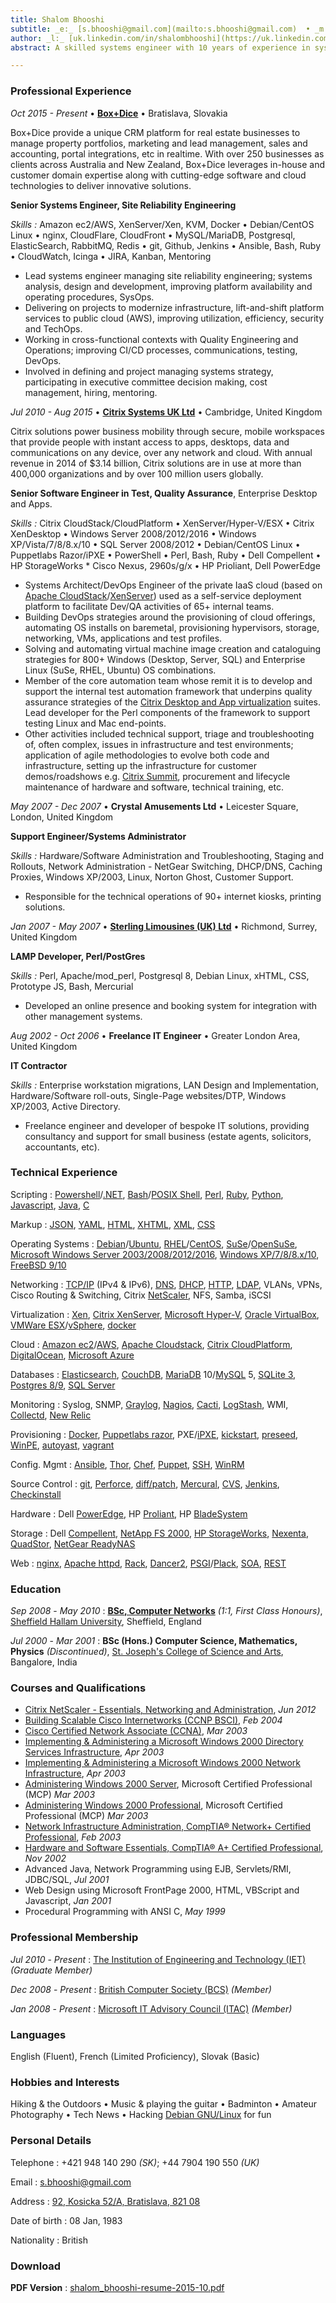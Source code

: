 ```yaml
---
title: Shalom Bhooshi
subtitle: _e:_ [s.bhooshi@gmail.com](mailto:s.bhooshi@gmail.com)  • _m:_ +421 948 140 290 • _a:_ [92, Kosicka, 52/A, Bratislava, 821 08](https://www.google.co.uk/maps?q=92,+Kosicka+52/A,+Bratislava,+82108)
author: _l:_ [uk.linkedin.com/in/shalombhooshi](https://uk.linkedin.com/in/shalombhooshi)
abstract: A skilled systems engineer with 10 years of experience in systems administration, engineering and automation in heterogeneous/multi-vendor environments. With a strong focus on cloud, virtualization and open source technology to implement cost-effective and flexible solutions. I have strong communications and personal skills and can work well in any setting. Core competencies include **Linux/Unix** • **Network & Systems Administration** • **Scripting/Programming** • **Infrastructure Automation** • **Cloud** • **Web Technologies**

---
```


###  Professional Experience

_Oct 2015 - Present_ • **[Box+Dice](https://boxdice.com.au)** • Bratislava, Slovakia

Box+Dice provide a unique CRM platform for real estate businesses to manage
property portfolios, marketing and lead management, sales and accounting, 
portal integrations, etc in realtime. With over 250 businesses as clients
across Australia and New Zealand, Box+Dice leverages in-house and customer 
domain expertise along with cutting-edge software and cloud technologies to deliver 
innovative solutions.

**Senior Systems Engineer, Site Reliability Engineering**

_Skills :_ Amazon ec2/AWS, XenServer/Xen, KVM, Docker • Debian/CentOS Linux • nginx,
        CloudFlare, CloudFront • MySQL/MariaDB, Postgresql, ElasticSearch, RabbitMQ, Redis • git,
        Github, Jenkins • Ansible, Bash, Ruby • CloudWatch, Icinga • JIRA, Kanban, Mentoring

* Lead systems engineer managing site reliability engineering; systems analysis, design and
development, improving platform availability and operating procedures, SysOps.
* Delivering on projects to modernize infrastructure, lift-and-shift platform services to public cloud
(AWS), improving utilization, efficiency, security and TechOps.
* Working in cross-functional contexts with Quality Engineering and Operations; improving CI/CD
processes, communications, testing, DevOps.
* Involved in defining and project managing systems strategy, participating in executive committee decision making, cost management, hiring, mentoring.

_Jul 2010 - Aug 2015_ • **[Citrix Systems UK Ltd](https://www.citrix.com/)** • Cambridge, United Kingdom

Citrix solutions power business mobility through secure, mobile workspaces that provide people with instant access to apps, desktops, data and communications on any device, over any network and cloud. With annual revenue in 2014 of $3.14 billion, Citrix solutions are in use at more than 400,000 organizations and by over 100 million users globally.

**Senior Software Engineer in Test, Quality Assurance**, Enterprise Desktop and Apps.

_Skills :_ Citrix CloudStack/CloudPlatform • XenServer/Hyper-V/ESX • Citrix XenDesktop • Windows Server 2008/2012/2016 • Windows XP/Vista/7/8/8.x/10 • SQL Server 2008/2012 • Debian/CentOS Linux • Puppetlabs Razor/iPXE • PowerShell • Perl, Bash, Ruby • Dell Compellent • HP StorageWorks * Cisco Nexus, 2960s/g/x • HP Prioliant, Dell PowerEdge

* Systems Architect/DevOps Engineer of the private IaaS cloud (based on [Apache
    CloudStack](ttps://cloudstack.apache.org/)/[XenServer](https://www.citrix.com/products/xenserver/))
used as a self-service deployment platform to facilitate Dev/QA activities of 65+ internal teams.
* Building DevOps strategies around the provisioning of cloud offerings, automating OS installs on
baremetal, provisioning hypervisors, storage, networking, VMs, applications and test profiles.
* Solving and automating virtual machine image creation and cataloguing strategies for 800+ Windows
(Desktop, Server, SQL) and Enterprise Linux (SuSe, RHEL, Ubuntu) OS combinations.
* Member of the core automation team whose remit it is to develop and support the internal test
automation framework that underpins quality assurance strategies of the [Citrix Desktop and App
virtualization](https://www.citrix.com/solutions/desktop-virtualization/overview.html) suites. Lead
developer for the Perl components of the framework to support testing Linux and Mac end-points.
* Other activities included technical support, triage and troubleshooting of, often complex, issues in infrastructure and test environments; application of agile methodologies to evolve both code and infrastructure, setting up the infrastructure for customer demos/roadshows e.g. [Citrix
Summit](http://www.citrixsummit.com/), procurement and lifecycle maintenance of hardware and software, technical training, etc.

_May 2007 - Dec 2007_ • **Crystal Amusements Ltd** • Leicester Square, London, United Kingdom

**Support Engineer/Systems Administrator**

_Skills :_ Hardware/Software Administration and Troubleshooting, Staging and Rollouts, Network Administration - NetGear Switching, DHCP/DNS, Caching Proxies, Windows XP/2003, Linux, Norton Ghost, Customer Support.

* Responsible for the technical operations of 90+ internet kiosks, printing solutions.

_Jan 2007 - May 2007_ • **[Sterling Limousines (UK) Ltd](http://sterlinglimousines.co.uk/)** • Richmond, Surrey, United Kingdom

**LAMP Developer, Perl/PostGres**

_Skills :_ Perl, Apache/mod_perl, Postgresql 8, Debian Linux, xHTML, CSS, Prototype JS, Bash, Mercurial

* Developed an online presence and booking system for integration with other management systems.

_Aug 2002 - Oct 2006_ • **Freelance IT Engineer** • Greater London Area, United Kingdom

**IT Contractor**

_Skills :_ Enterprise workstation migrations, LAN Design and Implementation, Hardware/Software roll-outs, Single-Page websites/DTP, Windows XP/2003, Active Directory.

* Freelance engineer and developer of bespoke IT solutions, providing consultancy and support for small business (estate agents, solicitors, accountants, etc).

### Technical Experience

Scripting
  : [Powershell](https://en.wikipedia.org/wiki/Windows_PowerShell)/[.NET](http://www.microsoft.com/net), [Bash](https://www.gnu.org/software/bash/)/[POSIX Shell](http://pubs.opengroup.org/onlinepubs/009695399/utilities/xcu_chap02.html), [Perl](https://www.perl.org/), [Ruby](https://www.ruby-lang.org/en/), [Python](https://www.python.org/), [Javascript](http://www.ecmascript.org/), [Java](https://en.wikipedia.org/wiki/Java_(programming_language)), [C](http://flash-gordon.me.uk/ansi.c.txt)

Markup
  : [JSON](http://json.org/), [YAML](http://yaml.org/), [HTML](http://www.w3.org/MarkUp/), [XHTML](http://www.w3.org/TR/xhtml1/), [XML](http://www.w3.org/XML/), [CSS](http://www.w3.org/Style/CSS/Overview.en.html)

Operating Systems
  : [Debian](http://www.debian.org/)/[Ubuntu](http://www.ubuntu.com/), [RHEL](http://www.redhat.com/en/technologies/linux-platforms/enterprise-linux)/[CentOS](https://www.centos.org/), [SuSe](https://www.suse.com/products/server/)/[OpenSuSe](https://www.opensuse.org/), [Microsoft Windows Server 2003/2008/2012/2016](http://www.microsoft.com/en-us/server-cloud/products/windows-server-2012-r2/), [Windows XP/7/8/8.x/10](http://www.microsoft.com/en-gb/windows), [FreeBSD 9/10](http://www.freebsd.org/)

Networking
  : [TCP/IP](https://en.wikipedia.org/wiki/Internet_protocol_suite) (IPv4 & IPv6), [DNS](https://en.wikipedia.org/wiki/Domain_Name_System),
[DHCP](https://en.wikipedia.org/wiki/Dynamic_Host_Configuration_Protocol), [HTTP](https://www.w3.org/Protocols/), [LDAP](https://en.wikipedia.org/wiki/Lightweight_Directory_Access_Protocol), VLANs, VPNs, Cisco Routing & Switching, Citrix [NetScaler](https://www.citrix.com/products/netscaler), NFS, Samba, iSCSI

Virtualization
  : [Xen](http://www.xenproject.org/), [Citrix XenServer](http://xenserver.org/), [Microsoft Hyper-V](http://www.microsoft.com/en-us/server-cloud/solutions/virtualization.aspx), [Oracle VirtualBox](https://www.virtualbox.org/), [VMWare ESX](https://www.vmware.com/products/esxi-and-esx/overview)/[vSphere](http://www.vmware.com/products/vsphere), [docker](https://www.docker.com/)

Cloud
  : [Amazon ec2](https://aws.amazon.com/ec2/)/[AWS](https://aws.amazon.com/), [Apache Cloudstack](http://cloudstack.apache.org/), [Citrix CloudPlatform](https://www.citrix.com/products/cloudplatform/overview.html), [DigitalOcean](https://www.digitalocean.com/), [Microsoft Azure](https://azure.microsoft.com/en-gb/overview/what-is-azure/)

Databases
  : [Elasticsearch](https://www.elastic.co/), [CouchDB](http://couchdb.apache.org/), [MariaDB](http://mariadb.org/) 10/[MySQL](http://www.mysql.com/why-mysql/) 5, [SQLite 3](http://sqlite.org/), [Postgres 8/9](http://www.postgresql.org/), [SQL Server](http://www.microsoft.com/en-gb/server-cloud/products/sql-server/)

Monitoring
  : Syslog, SNMP, [Graylog](https://www.graylog.org/), [Nagios](https://www.nagios.org/about/overview/), [Cacti](http://www.cacti.net/), [LogStash](https://www.elastic.co/products/logstash), WMI, [Collectd](https://collectd.org/), [New Relic](http://newrelic.com/)

Provisioning
  : [Docker](https://www.docker.com/), [Puppetlabs razor](https://puppetlabs.com/solutions/next-generation-provisioning), PXE/[iPXE](http://ipxe.org/), [kickstart](https://access.redhat.com/documentation/en-US/Red_Hat_Enterprise_Linux/6/html/Installation_Guide/ch-kickstart2.html#s1-kickstart2-whatis), [preseed](https://wiki.debian.org/DebianInstaller/Preseed), [WinPE](https://technet.microsoft.com/en-us/library/cc766093(v=ws.10).aspx), [autoyast](http://users.suse.com/~ug/autoyast_doc/introduction.html), [vagrant](https://www.vagrantup.com/)

Config. Mgmt
  : [Ansible](http://www.ansible.com/), [Thor](http://whatisthor.com/), [Chef](https://www.chef.io/), [Puppet](https://puppetlabs.com/puppet/puppet-enterprise), [SSH](http://www.openssh.com/), [WinRM](https://msdn.microsoft.com/en-us/library/aa384426%28v=vs.85%29.aspx?f=255&MSPPError=-2147217396)

Source Control
  : [git](https://git-scm.com/), [Perforce](http://www.perforce.com/), [diff/patch](http://jungels.net/articles/diff-patch-ten-minutes.html), [Mercural](https://mercurial.selenic.com/), [CVS](http://www.nongnu.org/cvs/), [Jenkins](https://wiki.jenkins-ci.org/display/JENKINS/Meet+Jenkins), [Checkinstall](http://asic-linux.com.mx/~izto/checkinstall/)

Hardware
  : Dell [PowerEdge](http://www.dell.com/us/business/p/poweredge-rack-servers), HP [Proliant](http://www8.hp.com/us/en/products/proliant-servers/), HP [BladeSystem](http://www8.hp.com/us/en/products/servers/bladesystem/)

Storage
  : Dell [Compellent](http://www.dell.com/us/business/p/dell-compellent), [NetApp FS 2000](http://www.netapp.com/us/products/storage-systems/), [HP StorageWorks](http://www8.hp.com/h20195/v2/GetHTML.aspx?docname=c04168365), [Nexenta](https://nexenta.com/), [QuadStor](http://www.quadstor.com/), [NetGear ReadyNAS](http://www.netgear.com/business/products/storage/readynas/readynas-rackmount.aspx)

Web
  : [nginx](http://nginx.org/en/), [Apache httpd](http://httpd.apache.org/), [Rack](http://rack.github.io/), [Dancer2](http://perldancer.org/), [PSGI](https://en.wikipedia.org/wiki/PSGI)/[Plack](http://plackperl.org/), [SOA](https://www.opengroup.org/soa/source-book/soa/soa.htm), [REST](https://www.ics.uci.edu/~fielding/pubs/dissertation/rest_arch_style.htm)

### Education

_Sep_ _2008_  -  _May_  _2010_
  : **[BSc, Computer Networks](http://www.shu.ac.uk/prospectus/course/1129/)**  _(1:1, First Class Honours)_, [Sheffield Hallam University](https://www.shu.ac.uk/), Sheffield, England

_Jul_ _2000_  -  _Mar_  _2001_ 
  : **BSc (Hons.) Computer Science, Mathematics, Physics**  _(Discontinued)_, [St. Joseph's College of Science and Arts](http://www.sjc.ac.in), Bangalore, India

### Courses and Qualifications

* [Citrix NetScaler - Essentials, Networking and Administration](http://training.citrix.com/mod/ctxcatalog/course.php?id=497), _Jun 2012_
* [Building Scalable Cisco Internetworks (CCNP BSCI)](https://www.cbtnuggets.com/it-training/cisco-642-901-ccnp-bsci), _Feb 2004_
* [Cisco Certified Network Associate (CCNA)](http://www.cisco.com/web/learning/exams/list/ccna_composite.html#~Topics), _Mar 2003_
* [Implementing & Administering a Microsoft Windows 2000 Directory Services Infrastructure](https://web.archive.org/web/20081222080658/http://www.microsoft.com/learning/en/us/exams/70-217.mspx#EHE), _Apr 2003_
* [Implementing & Administering a Microsoft Windows 2000 Network Infrastructure](https://web.archive.org/web/20141221185633/https://www.microsoft.com/learning/en/us/exams/70-216.mspx#E3E), _Apr 2003_
* [Administering Windows 2000 Server](https://web.archive.org/web/20141221185902/https://www.microsoft.com/learning/en/us/exams/70-215.mspx#E3E), Microsoft Certified Professional (MCP) _Mar 2003_
* [Administering Windows 2000 Professional](https://web.archive.org/web/20141221190036/https://www.microsoft.com/learning/en/us/exams/70-210.mspx#ECF), Microsoft Certified Professional (MCP) _Mar 2003_
* [Network Infrastructure Administration, CompTIA® Network+ Certified Professional](http://certification.comptia.org/certifications/network), _Feb 2003_
* [Hardware and Software Essentials, CompTIA® A+ Certified Professional](http://certification.comptia.org/certifications/a), _Nov 2002_
* Advanced Java, Network Programming using EJB, Servlets/RMI, JDBC/SQL, _Jul 2001_
* Web Design using Microsoft FrontPage 2000, HTML, VBScript and Javascript, _Jan 2001_
* Procedural Programming with ANSI C, _May 1999_

### Professional Membership

 _Jul_  _2010_  -  _Present_
  : [The Institution of Engineering and Technology (IET)](https://www.theiet.org/) _(Graduate Member)_

 _Dec_  _2008_  -  _Present_
  : [British Computer Society (BCS)](https://bcs.org) _(Member)_

 _Jan_  _2008_  -  _Present_
  : [Microsoft IT Advisory Council (ITAC)](https://microsoft-itcouncil.com/) _(Member)_

### Languages

English (Fluent), French (Limited Proficiency), Slovak (Basic)

### Hobbies and Interests

Hiking & the Outdoors • Music & playing the guitar • Badminton • Amateur Photography • Tech News • Hacking [Debian GNU/Linux](https://www.debian.org/) for fun

### Personal Details

Telephone
  : +421 948 140 290 _(SK)_; +44 7904 190 550 _(UK)_

Email
  : [s.bhooshi@gmail.com](mailto:s.bhooshi@gmail.com)

Address
  :  [92, Kosicka 52/A, Bratislava, 821 08](https://www.google.co.uk/maps?q=92,+Kosicka+52/A,+Bratislava,+82108)

Date of birth
  : 08 Jan, 1983

Nationality
  : British

### Download

**PDF Version**
  : [shalom_bhooshi-resume-2015-10.pdf](http://shalomb.github.io/cv/cv.pdf)

